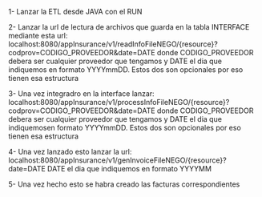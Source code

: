 1- Lanzar la ETL desde JAVA con el RUN

2- Lanzar la url de lectura de archivos que guarda en la tabla INTERFACE mediante esta url:
    localhost:8080/appInsurance/v1/readInfoFileNEGO/{resource}?codprov=CODIGO_PROVEEDOR&date=DATE
    donde CODIGO_PROVEEDOR debera ser cualquier proveedor que tengamos y DATE el dia que indiquemos en formato YYYYmmDD.
    Estos dos son opcionales por eso tienen esa estructura

3- Una vez integradro en la interface lanzar:
    localhost:8080/appInsurance/v1/processInfoFileNEGO/{resource}?codprov=CODIGO_PROVEEDOR&date=DATE
    donde CODIGO_PROVEEDOR debera ser cualquier proveedor que tengamos y DATE el dia que indiquemosen formato YYYYmmDD.
    Estos dos son opcionales por eso tienen esa estructura

4- Una vez lanzado esto lanzar la url:
    localhost:8080/appInsurance/v1/genInvoiceFileNEGO/{resource}?date=DATE
    DATE el dia que indiquemos en formato YYYYMM

5- Una vez hecho esto se habra creado las facturas correspondientes
